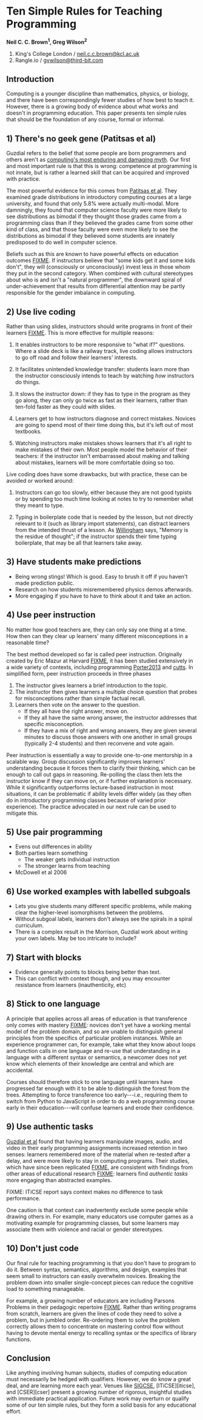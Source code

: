 # Ten Simple Rules for Teaching Programming

**Neil C. C. Brown<sup>1</sup>, Greg Wilson<sup>2</sup>**

1. King's College London / neil.c.c.brown@kcl.ac.uk
2. Rangle.io / gvwilson@third-bit.com

## Introduction

Computing is a younger discipline than mathematics, physics, or biology,
and there have been correspondingly fewer studies of how best to teach it.
However,
there is a growing body of evidence about what works and doesn't in programming education.
This paper presents ten simple rules that should be the foundation of any course,
formal or informal.

## 1) There's no geek gene (Patitsas et al)

Guzdial refers to the belief that some people are born programmers and others aren't
as [computing's most enduring and damaging myth][guzdial-geek].
Our first and most important rule is that this is wrong:
competence at programming is not innate,
but is rather a learned skill that can be acquired and improved with practice.

The most powerful evidence for this comes from [Patitsas et al][patitsas].
They examined grade distributions in introductory computing courses at a large university,
and found that only 5.8% were actually multi-modal.
More damningly,
they found that computer science faculty were more likely to see distributions as bimodal
if they thought those grades came from a programming class
than if they believed the grades came from some other kind of class,
and that those faculty were even more likely to see the distributions as bimodal
if they believed some students are innately predisposed to do well in computer science.

Beliefs such as this are known to have powerful effects on education outcomes [FIXME][fixme-outcomes].
If instructors believe that "some kids get it and some kids don't",
they will (consciously or unconsciously) invest less in those whom they put in the second category.
When combined with cultural stereotypes about who is and isn't a "natural programmer",
the downward spiral of under-achievement that results from differential attention
may be partly responsible for the gender imbalance in computing.

## 2) Use live coding

Rather than using slides,
instructors should write programs in front of their learners [FIXME][fixme-live-coding].
This is more effective for multiple reasons:

1.  It enables instructors to be more responsive to "what if?"
    questions. Where a slide deck is like a railway track, live coding
    allows instructors to go off road and follow their learners'
    interests.

2.  It facilitates unintended knowledge transfer: students learn more
    than the instructor consciously intends to teach by watching *how*
    instructors do things.

3.  It slows the instructor down: if they has to type in the program
    as they go along, they can only go twice as fast as their
    learners, rather than ten-fold faster as they could with slides.

4.  Learners get to how instructors diagnose and correct
    mistakes. Novices are going to spend most of their time doing
    this, but it's left out of most textbooks.

5.  Watching instructors make mistakes shows learners that it's all
    right to make mistakes of their own.  Most people model the
    behavior of their teachers: if the instructor isn't embarrassed
    about making and talking about mistakes, learners will be more
    comfortable doing so too.

Live coding does have some drawbacks, but with practice, these can be
avoided or worked around:

1.  Instructors can go too slowly, either because they are not good
    typists or by spending too much time looking at notes to try to
    remember what they meant to type.

2.  Typing in boilerplate code that is needed by the lesson, but not
    directly relevant to it (such as library import statements), can
    distract learners from the intended thrust of a lesson.  As
    [Willingham][willingham] says, "Memory is the residue of thought";
    if the instructor spends their time typing boilerplate, that may
    be all that learners take away.

## 3) Have students make predictions

- Being wrong stings!  Which is good.  Easy to brush it off if you haven't made prediction public.
- Research on how students misremembered physics demos afterwards.
- More engaging if you have to have to think about it and take an action.

## 4) Use peer instruction

No matter how good teachers are,
they can only say one thing at a time.
How then can they clear up learners' many different misconceptions
in a reasonable time?

The best method developed so far is called peer instruction.
Originally created by Eric Mazur at Harvard [FIXME][fixme-mazur],
it has been studied extensively in a wide variety of contexts,
including programming [Porter2013][porter] and [cutts][fixme-cutts].
In simplified form,
peer instruction proceeds in three phases

1. The instructor gives learners a brief introduction to the topic.
1. The instructor then gives learners a multiple choice question
   that probes for misconceptions rather than simple factual recall.
1. Learners then vote on the answer to the question.
   * If they all have the right answer, move on.
   * If they all have the same wrong answer,
     the instructor addresses that specific misconception.
   * If they have a mix of right and wrong answers,
     they are given several minutes to discuss those answers with one another
     in small groups (typically 2-4 students)
     and then reconvene and vote again.

Peer instruction is essentially
a way to provide one-to-one mentorship in a scalable way.
Group discussion significantly improves learners' understanding
because it forces them to clarify their thinking,
which can be enough to call out gaps in reasoning.
Re-polling the class then lets the instructor know if they can move on,
or if further explanation is necessary.
While it significantly outperforms lecture-based instruction in most situations,
it can be problematic if ability levels differ widely
(as they often do in introductory programming classes
because of varied prior experience).
The practice advocated in our next rule can be used to mitigate this.

## 5) Use pair programming

- Evens out differences in ability
- Both parties learn something
  - The weaker gets individual instruction
  - The stronger learns from teaching
- McDowell et al 2006

## 6) Use worked examples with labelled subgoals

- Lets you give students many different specific problems, while making clear the higher-level isomorphisms between the problems.
- Without subgoal labels, learners don't always see the spirals in a spiral curriculum.
- There is a complex result in the Morrison, Guzdial work about writing your own labels.  May be too intricate to include?

## 7) Start with blocks

- Evidence generally points to blocks being better than text.
- This can conflict with context though, and you may encounter resistance from learners (inauthenticity, etc)

## 8) Stick to one language

A principle that applies across all areas of education is that transference only comes with mastery [FIXME][fixme-transference]:
novices don't yet have a working mental model of the problem domain,
and so are unable to distinguish general principles from the specifics of particular problem instances.
While an experience programmer can,
for example,
take what they know about loops and function calls in one language
and re-use that understanding in a language with a different syntax or semantics,
a newcomer does not yet know which elements of their knowledge are central
and which are accidental.

Courses should therefore stick to one language until learners have progressed far enough with it
to be able to distinguish the forest from the trees.
Attempting to force transference too early---i.e.,
requiring them to switch from Python to JavaScript in order to do a web programming course
early in their education---will confuse learners and erode their confidence.

## 9) Use authentic tasks

[Guzdial et al][guzdial-media] found that having learners manipulate images, audio, and video
in their early programming assignments
increased retention in two senses:
learners remembered more of the material when re-tested after a delay,
and were more likely to stay in computing programs.
Their studies,
which have since been replicated [FIXME][fixme-media-comp-replication],
are consistent with findings from other areas of educational research [FIXME][fixme-authentic-tasks]:
learners find *authentic tasks* more engaging than abstracted examples.

FIXME: ITiCSE report says context makes no difference to task performance.

One caution is that context can inadvertently exclude some people while drawing others in.
For example,
many educators use computer games as a motivating example for programming classes,
but some learners may associate them with violence and racial or gender stereotypes.

## 10) Don't just code

Our final rule for teaching programming is that you don't have to program to do it.
Between syntax, semantics, algorithms, and design,
examples that seem small to instructors can easily overwhelm novices.
Breaking the problem down into smaller single-concept pieces can reduce the cognitive load to something manageable.

For example,
a growing number of educators are including Parsons Problems in their pedagogic repertoire [FIXME][fixme-parsons].
Rather than writing programs from scratch,
learners are given the lines of code they need to solve a problem,
but in jumbled order.
Re-ordering them to solve the problem correctly allows them to concentrate on mastering control flow
without having to devote mental energy to recalling syntax
or the specifics of library functions.

## Conclusion

Like anything involving human subjects,
studies of computing education must necessarily be hedged with qualifiers.
However,
we do know a great deal,
and are learning more each year.
Venues like [SIGCSE][sigcse],
[ITiCSE][iticse],
and [CSER][cser]
present a growing number of rigorous, insightful studies
with immediate practical application.
Future work may overturn or qualify some of our ten simple rules,
but they form a solid basis for any educational effort.

[fixme-authentic-tasks]: cite-value-of-authentic-tasks
[fixme-cutts]: cutts-ref-for-peer-instruction
[fixme-live-coding]: cite-live-coding
[fixme-mazur]: cite-mazur-peer-instruction
[fixme-media-comp-replication]: cite-media-computing-replication
[fixme-outcomes]: cite-belief-in-innate-ability-shaping-outcomes
[fixme-parsons]: cite-parsons-problems
[fixme-transference]: cite-on-general-knowledge-transfer
[guzdial-geek]: https://cacm.acm.org/blogs/blog-cacm/189498-top-10-myths-about-teaching-computer-science/fulltext
[guzdial-media]: FIXME
[patitsas]: http://www.cs.toronto.edu/~sme/papers/2016/icer_2016_bimodal.pdf
[porter]: porter-et-al-peer-instruction
[sigcse]: FIXME
[willingham]: https://www.amazon.com/Why-Dont-Students-Like-School/dp/047059196X/
